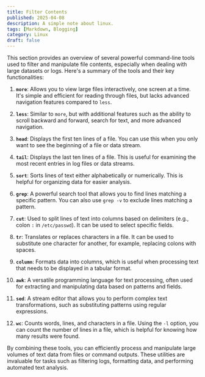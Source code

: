 ```yaml
---
title: Filter Contents
published: 2025-04-08
description: A simple note about linux.
tags: [Markdown, Blogging]
category: Linux
draft: false
---
```

This section provides an overview of several powerful command-line tools used to filter and manipulate file contents, especially when dealing with large datasets or logs. Here's a summary of the tools and their key functionalities:

1. **`more`**: Allows you to view large files interactively, one screen at a time. It's simple and efficient for reading through files, but lacks advanced navigation features compared to `less`.

2. **`less`**: Similar to `more`, but with additional features such as the ability to scroll backward and forward, search for text, and more advanced navigation.

3. **`head`**: Displays the first ten lines of a file. You can use this when you only want to see the beginning of a file or data stream.

4. **`tail`**: Displays the last ten lines of a file. This is useful for examining the most recent entries in log files or data streams.

5. **`sort`**: Sorts lines of text either alphabetically or numerically. This is helpful for organizing data for easier analysis.

6. **`grep`**: A powerful search tool that allows you to find lines matching a specific pattern. You can also use `grep -v` to exclude lines matching a pattern.

7. **`cut`**: Used to split lines of text into columns based on delimiters (e.g., colon `:` in `/etc/passwd`). It can be used to select specific fields.

8. **`tr`**: Translates or replaces characters in a file. It can be used to substitute one character for another, for example, replacing colons with spaces.

9. **`column`**: Formats data into columns, which is useful when processing text that needs to be displayed in a tabular format.

10. **`awk`**: A versatile programming language for text processing, often used for extracting and manipulating data based on patterns and fields.

11. **`sed`**: A stream editor that allows you to perform complex text transformations, such as substituting patterns using regular expressions.

12. **`wc`**: Counts words, lines, and characters in a file. Using the `-l` option, you can count the number of lines in a file, which is helpful for knowing how many results were found.

By combining these tools, you can efficiently process and manipulate large volumes of text data from files or command outputs. These utilities are invaluable for tasks such as filtering logs, formatting data, and performing automated text analysis.
